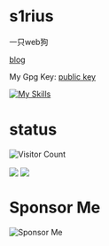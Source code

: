 # s1rius

一只web狗

[blog](https://s1rius.space/)

My Gpg Key: [public key](https://cdn.bili33.top/gh/cns1rius/cns1rius/pgp_public.txt)

[![My Skills](https://skillicons.dev/icons?i=arch,golang,python,vue,docker,php,java&theme=dark)](https://skillicons.dev)

# status

![Visitor Count](https://profile-counter.glitch.me/cns1rius/count.svg)
<p>
<img align="center" src="https://github-readme-stats.vercel.app/api/?username=cns1rius&theme=dark&show_icons=true" />
<img align="center" src="https://github-readme-stats.vercel.app/api/top-langs/?username=cns1rius&theme=dark&show_icons=true&size_weight=0.5&count_weight=0.5&layout=donut&exclude_repo=cns1rius.github.io,cdn" />
</p>

# Sponsor Me
![Sponsor Me](https://cdn.bili33.top/gh/cns1rius/cns1rius/pay.jpg)
